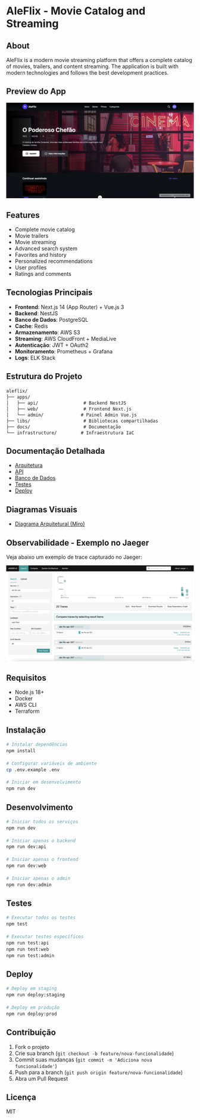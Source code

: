 # AleFlix - Movie Catalog and Streaming

## About

AleFlix is a modern movie streaming platform that offers a complete catalog of movies, trailers, and content streaming. The application is built with modern technologies and follows the best development practices.

## Preview do App

![Preview do App](./docs/assets/app.png)

## Features

- Complete movie catalog
- Movie trailers
- Movie streaming
- Advanced search system
- Favorites and history
- Personalized recommendations
- User profiles
- Ratings and comments

## Tecnologias Principais

- **Frontend**: Next.js 14 (App Router) + Vue.js 3
- **Backend**: NestJS
- **Banco de Dados**: PostgreSQL
- **Cache**: Redis
- **Armazenamento**: AWS S3
- **Streaming**: AWS CloudFront + MediaLive
- **Autenticação**: JWT + OAuth2
- **Monitoramento**: Prometheus + Grafana
- **Logs**: ELK Stack

## Estrutura do Projeto

```
aleflix/
├── apps/
│   ├── api/                 # Backend NestJS
│   ├── web/                 # Frontend Next.js
│   └── admin/              # Painel Admin Vue.js
├── libs/                    # Bibliotecas compartilhadas
├── docs/                    # Documentação
└── infrastructure/         # Infraestrutura IaC
```

## Documentação Detalhada

- [Arquitetura](./docs/architecture/README.md)
- [API](./docs/api/README.md)
- [Banco de Dados](./docs/database/README.md)
- [Testes](./docs/testing/README.md)
- [Deploy](./docs/deployment/README.md)

## Diagramas Visuais

- [Diagrama Arquitetural (Miro)](https://drive.google.com/file/d/1n1EI1ALYbC7QeQhSTsSwan5wOXlSah0r/view?usp=sharing)

## Observabilidade - Exemplo no Jaeger

Veja abaixo um exemplo de trace capturado no Jaeger:

![Exemplo Jaeger](./docs/assets/jaeger-trace.png)

## Requisitos

- Node.js 18+
- Docker
- AWS CLI
- Terraform

## Instalação

```bash
# Instalar dependências
npm install

# Configurar variáveis de ambiente
cp .env.example .env

# Iniciar em desenvolvimento
npm run dev
```

## Desenvolvimento

```bash
# Iniciar todos os serviços
npm run dev

# Iniciar apenas o backend
npm run dev:api

# Iniciar apenas o frontend
npm run dev:web

# Iniciar apenas o admin
npm run dev:admin
```

## Testes

```bash
# Executar todos os testes
npm test

# Executar testes específicos
npm run test:api
npm run test:web
npm run test:admin
```

## Deploy

```bash
# Deploy em staging
npm run deploy:staging

# Deploy em produção
npm run deploy:prod
```

## Contribuição

1. Fork o projeto
2. Crie sua branch (`git checkout -b feature/nova-funcionalidade`)
3. Commit suas mudanças (`git commit -m 'Adiciona nova funcionalidade'`)
4. Push para a branch (`git push origin feature/nova-funcionalidade`)
5. Abra um Pull Request

## Licença

MIT
